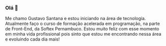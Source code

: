 ### Olá 👋
Me chamo Gustavo Santana e estou iniciando na área de tecnologia. Atualmente faço o curso de formação acelerada em programação, na parte de Front-End, da Softex Pernambuco. Estou muito feliz com esse momento em minha vida profissional pois sinto que estou me encontrando nessa área e evoluindo cada dia mais!

